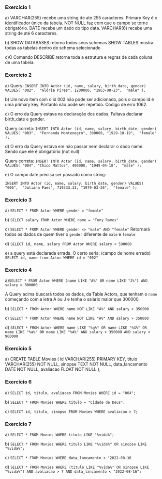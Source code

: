 ### Exercício 1

a)
VARCHAR(255) recebe uma string de ate 255 caracteres.
Primary Key é o identificador único da tabela.
NOT NULL faz com que o campo se torne obrigatório.
DATE recebe um dado do tipo data.
VARCHAR(6) recebe uma string de até 6 caracteres.

b)
SHOW DATABASES retorna todos seus schemas
SHOW TABLES mostra todas as tabelas dentro do schema selecionado

c)O Comando DESCRIBE retorna toda a estrutura e regras de cada coluna de uma tabela.


### Exercício 2
a) Query:
`INSERT INTO Actor (id, name, salary, birth_date, gender)
VALUES(
  "002", 
  "Glória Pires",
  1200000,
  "1963-08-23", 
  "male"
);`


b) Um novo item com o id 002 não pode ser adicionado, pois o campo id é uma primary key. Portanto não pode ser repetido. Codigo de erro 1062.


c) O erro da Query estava na declaração dos dados. Faltava declarar birth_date e gender.

Query correta:
`INSERT INTO Actor (id, name, salary, birth_date, gender)
VALUES(
  "003", 
  "Fernanda Montenegro",
  300000,
  "1929-10-19", 
  "female"
);`


d) O erro da Query estava em não passar nem declarar o dado name. Sendo que ele é obrigatório (not null)

Query correta:
`INSERT INTO Actor (id, name, salary, birth_date, gender)
VALUES(
  "004",
  "Chico Mattos",
  400000,
  "1949-04-18", 
  "male"
);`

e) O campo date precisa ser passado como string:

`INSERT INTO Actor (id, name, salary, birth_date, gender)
VALUES(
  "005", 
  "Juliana Paes",
  719333.33,
  "1979-03-26", 
  "female"
);`

### Exercício 3

a) `SELECT * FROM Actor WHERE gender = "female"`


b) `SELECT salary FROM Actor WHERE name = "Tony Ramos"`


c) `SELECT * FROM Actor WHERE gender <> "male" AND "female"`
Retornará todos os dados de quem tiver o `gender` diferente de `male` e `female`


d) `SELECT id, name, salary FROM Actor WHERE salary < 500000`


e) a query está declarada errada. O certo seria: (campo de nome errado)
`SELECT id, name from Actor WHERE id = "002"`


### Exercício 4

a)`SELECT * FROM Actor
WHERE (name LIKE "A%" OR name LIKE "J%") AND salary > 300000`

A Query acima buscará todos os dados, da Table Actors, que tenham o `name` começando com a letra A ou J e tenha o salário maior que 300000.

b) `SELECT * FROM Actor
WHERE name NOT LIKE "A%" AND salary > 350000`

c) `SELECT * FROM Actor
WHERE name NOT LIKE "A%" AND salary > 350000`

d) `SELECT * FROM Actor
WHERE name LIKE "%g%" OR name LIKE "%G%" OR name LIKE "%a%" OR name LIKE "%A%" AND salary > 350000 AND salary < 900000
`

### Exercício 5

a) CREATE TABLE Movies (
    id VARCHAR(255) PRIMARY KEY,
    titulo VARCHAR(255) NOT NULL,
    sinopse TEXT NOT NULL,
    data_lancamento DATE NOT NULL,
    avaliacao FLOAT NOT NULL
);

### Exercício 6

a) `SELECT id, titulo, avaliacao FROM Movies WHERE id = "004";`

b) `SELECT * FROM Movies WHERE titulo = "Cidade de Deus";`

c) `SELECT id, titulo, sinopse FROM Movies WHERE avaliacao > 7;`

### Exercício 7

a) `SELECT * FROM Movies WHERE titulo LIKE "%vida%";`

b) `SELECT * FROM Movies WHERE titulo LIKE "%vida%" OR sinopse LIKE "%vida%";`

c) `SELECT * FROM Movies WHERE data_lancamento < "2022-08-16`

d) `SELECT * FROM Movies WHERE (titulo LIKE "%vida%" OR sinopse LIKE "%vida%") AND avaliacao > 7 AND data_lancamento < "2022-08-16";`